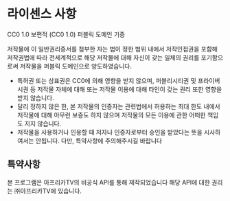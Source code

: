 # 라이센스 사항

CC0 1.0 보편적 (CC0 1.0)
퍼블릭 도메인 기증

저작물에 이 일반권리증서를 첨부한 자는 법이 정한 범위 내에서 저작인접권을 포함해 저작권법에 따라 전세계적으로 해당 저작물에 대해 자신이 갖는 일체의 권리를 포기함으로써 저작물을 퍼블릭 도메인으로 양도하였습니다.

- 특허권 또는 상표권은 CC0에 의해 영향을 받지 않으며, 퍼블리시티권 및 프라이버시권 등 저작물 자체에 대해 또는 저작물 이용에 대해 타인이 갖는 권리 또한 영향을 받지 않습니다.
- 달리 정하지 않은 한, 본 저작물의 인증자는 관련법에서 허용하는 최대 한도 내에서 저작물에 대해 아무런 보증도 하지 않으며 저작물의 모든 이용에 관한 어떠한 책임도 지지 않습니다.
- 저작물을 사용하거나 인용할 때 저자나 인증자로부터 승인을 받았다는 뜻을 시사하여서는 안됩니다.
다만, 특약사항에 주의해주시길 바랍니다

## 특약사항
본 프로그램은 아프리카TV의 비공식 API를 통해 제작되었습니다
해당 API에 대한 권리는 ㈜아프리카TV에 있습니다.

